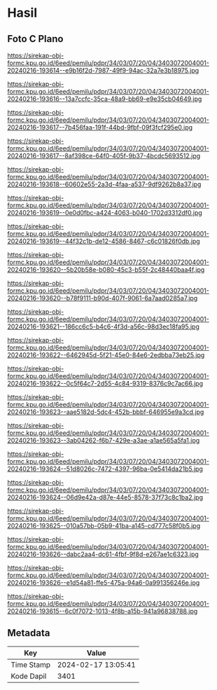 # Hasil

## Foto C Plano

https://sirekap-obj-formc.kpu.go.id/6eed/pemilu/pdpr/34/03/07/20/04/3403072004001-20240216-193614--e9b16f2d-7987-49f9-94ac-32a7e3b18975.jpg

https://sirekap-obj-formc.kpu.go.id/6eed/pemilu/pdpr/34/03/07/20/04/3403072004001-20240216-193616--13a7ccfc-35ca-48a9-bb69-e9e35cb04649.jpg

https://sirekap-obj-formc.kpu.go.id/6eed/pemilu/pdpr/34/03/07/20/04/3403072004001-20240216-193617--7b456faa-191f-44bd-9fbf-09f3fcf295e0.jpg

https://sirekap-obj-formc.kpu.go.id/6eed/pemilu/pdpr/34/03/07/20/04/3403072004001-20240216-193617--8af398ce-64f0-405f-9b37-4bcdc5693512.jpg

https://sirekap-obj-formc.kpu.go.id/6eed/pemilu/pdpr/34/03/07/20/04/3403072004001-20240216-193618--60602e55-2a3d-4faa-a537-9df9262b8a37.jpg

https://sirekap-obj-formc.kpu.go.id/6eed/pemilu/pdpr/34/03/07/20/04/3403072004001-20240216-193619--0e0d0fbc-a424-4063-b040-1702d3312df0.jpg

https://sirekap-obj-formc.kpu.go.id/6eed/pemilu/pdpr/34/03/07/20/04/3403072004001-20240216-193619--44f32c1b-de12-4586-8467-c6c01826f0db.jpg

https://sirekap-obj-formc.kpu.go.id/6eed/pemilu/pdpr/34/03/07/20/04/3403072004001-20240216-193620--5b20b58e-b080-45c3-b55f-2c48440baa4f.jpg

https://sirekap-obj-formc.kpu.go.id/6eed/pemilu/pdpr/34/03/07/20/04/3403072004001-20240216-193620--b78f9111-b90d-407f-9061-6a7aad0285a7.jpg

https://sirekap-obj-formc.kpu.go.id/6eed/pemilu/pdpr/34/03/07/20/04/3403072004001-20240216-193621--186cc6c5-b4c6-4f3d-a56c-98d3ec18fa95.jpg

https://sirekap-obj-formc.kpu.go.id/6eed/pemilu/pdpr/34/03/07/20/04/3403072004001-20240216-193622--6462945d-5f21-45e0-84e6-2edbba73eb25.jpg

https://sirekap-obj-formc.kpu.go.id/6eed/pemilu/pdpr/34/03/07/20/04/3403072004001-20240216-193622--0c5f64c7-2d55-4c84-9319-8376c9c7ac66.jpg

https://sirekap-obj-formc.kpu.go.id/6eed/pemilu/pdpr/34/03/07/20/04/3403072004001-20240216-193623--aae5182d-5dc4-452b-bbbf-646955e9a3cd.jpg

https://sirekap-obj-formc.kpu.go.id/6eed/pemilu/pdpr/34/03/07/20/04/3403072004001-20240216-193623--3ab04262-f6b7-429e-a3ae-a1ae565a5fa1.jpg

https://sirekap-obj-formc.kpu.go.id/6eed/pemilu/pdpr/34/03/07/20/04/3403072004001-20240216-193624--51d8026c-7472-4397-96ba-0e5414da21b5.jpg

https://sirekap-obj-formc.kpu.go.id/6eed/pemilu/pdpr/34/03/07/20/04/3403072004001-20240216-193624--06d9e42a-d87e-44e5-8578-37f73c8c1ba2.jpg

https://sirekap-obj-formc.kpu.go.id/6eed/pemilu/pdpr/34/03/07/20/04/3403072004001-20240216-193625--010a57bb-05b9-41ba-a145-cd777c58f0b5.jpg

https://sirekap-obj-formc.kpu.go.id/6eed/pemilu/pdpr/34/03/07/20/04/3403072004001-20240216-193626--dabc2aa4-dc61-4fbf-9f8d-e267ae1c6323.jpg

https://sirekap-obj-formc.kpu.go.id/6eed/pemilu/pdpr/34/03/07/20/04/3403072004001-20240216-193626--e1d54a81-ffe5-475a-94a6-0a991356246e.jpg

https://sirekap-obj-formc.kpu.go.id/6eed/pemilu/pdpr/34/03/07/20/04/3403072004001-20240216-193615--6c0f7072-1013-4f8b-a15b-941a96838788.jpg


## Metadata

| Key        | Value               |
| ---------- | ------------------- |
| Time Stamp | 2024-02-17 13:05:41 |
| Kode Dapil | 3401                |



